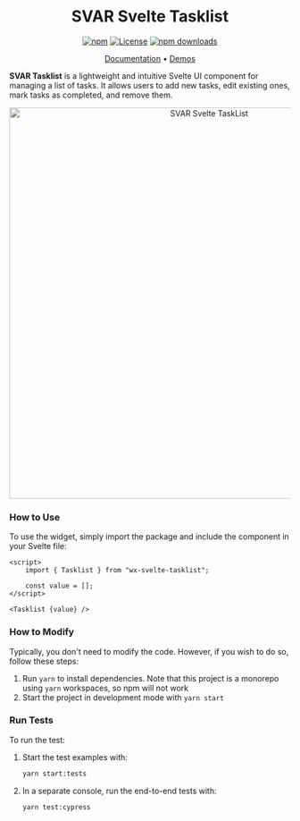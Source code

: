 <div align="center">

# SVAR Svelte Tasklist

[![npm](https://img.shields.io/npm/v/wx-svelte-tasklist.svg)](https://www.npmjs.com/package/wx-svelte-tasklist)
[![License](https://img.shields.io/github/license/svar-widgets/tasklist)](https://github.com/svar-widgets/tasklist/blob/main/license.txt)
[![npm downloads](https://img.shields.io/npm/dm/wx-svelte-tasklist.svg)](https://www.npmjs.com/package/wx-svelte-tasklist)

</div>

<div align="center">

[Documentation](https://docs.svar.dev/svelte/core/tasklist/) • [Demos](https://docs.svar.dev/svelte/core/samples-tasklist/#/base/willow)

</div>

**SVAR Tasklist** is a lightweight and intuitive Svelte UI component for managing a list of tasks. It allows users to add new tasks, edit existing ones, mark tasks as completed, and remove them.

<div align="center">
	
<img src="https://svar.dev/images/github/github-tasklist.png" alt="SVAR Svelte TaskList" style="width: 700px;">

</div>

### How to Use

To use the widget, simply import the package and include the component in your Svelte file:

```svelte
<script>
	import { Tasklist } from "wx-svelte-tasklist";

	const value = [];
</script>

<Tasklist {value} />
```

### How to Modify

Typically, you don't need to modify the code. However, if you wish to do so, follow these steps:

1. Run `yarn` to install dependencies. Note that this project is a monorepo using `yarn` workspaces, so npm will not work
2. Start the project in development mode with `yarn start`

### Run Tests

To run the test:

1. Start the test examples with:
    ```sh
    yarn start:tests
    ```
2. In a separate console, run the end-to-end tests with:
    ```sh
    yarn test:cypress
    ```

